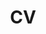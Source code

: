 ---
layout: default
permalink: /cv/
title: CV
nav: true
nav_order: 1
redirect_to: /assets/pdf/Ortiz_CV.pdf
---